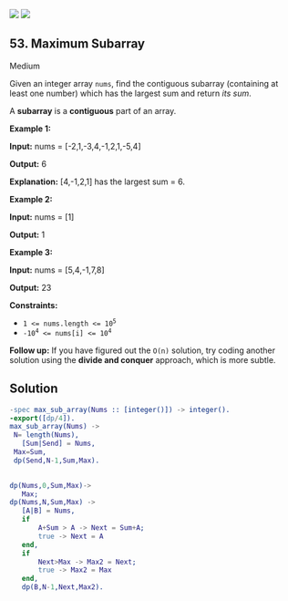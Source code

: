 [![](https://img.shields.io/github/stars/LeetCode-in-Erlang/LeetCode-in-Erlang?label=Stars&style=flat-square)](https://github.com/LeetCode-in-Erlang/LeetCode-in-Erlang)
[![](https://img.shields.io/github/forks/LeetCode-in-Erlang/LeetCode-in-Erlang?label=Fork%20me%20on%20GitHub%20&style=flat-square)](https://github.com/LeetCode-in-Erlang/LeetCode-in-Erlang/fork)

## 53\. Maximum Subarray

Medium

Given an integer array `nums`, find the contiguous subarray (containing at least one number) which has the largest sum and return _its sum_.

A **subarray** is a **contiguous** part of an array.

**Example 1:**

**Input:** nums = [-2,1,-3,4,-1,2,1,-5,4]

**Output:** 6

**Explanation:** [4,-1,2,1] has the largest sum = 6.

**Example 2:**

**Input:** nums = [1]

**Output:** 1

**Example 3:**

**Input:** nums = [5,4,-1,7,8]

**Output:** 23

**Constraints:**

*   <code>1 <= nums.length <= 10<sup>5</sup></code>
*   <code>-10<sup>4</sup> <= nums[i] <= 10<sup>4</sup></code>

**Follow up:** If you have figured out the `O(n)` solution, try coding another solution using the **divide and conquer** approach, which is more subtle.

## Solution

```erlang
-spec max_sub_array(Nums :: [integer()]) -> integer().
-export([dp/4]).
max_sub_array(Nums) ->
 N= length(Nums),
   [Sum|Send] = Nums,
 Max=Sum,
 dp(Send,N-1,Sum,Max).
     

dp(Nums,0,Sum,Max)->
   Max;
dp(Nums,N,Sum,Max) ->
   [A|B] = Nums,
   if 
       A+Sum > A -> Next = Sum+A;
       true -> Next = A
   end,
   if  
       Next>Max -> Max2 = Next;
       true -> Max2 = Max
   end,
   dp(B,N-1,Next,Max2).
```